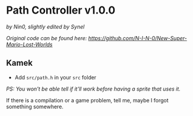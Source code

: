 # Path Controller v1.0.0
*by Nin0, slightly edited by Synel*

*Original code can be found here: https://github.com/N-I-N-0/New-Super-Mario-Lost-Worlds*

## Kamek
- Add `src/path.h` in your `src` folder

*PS: You won't be able tell if it'll work before having a sprite that uses it.*

If there is a compilation or a game problem, tell me, maybe I forgot something somewhere.

